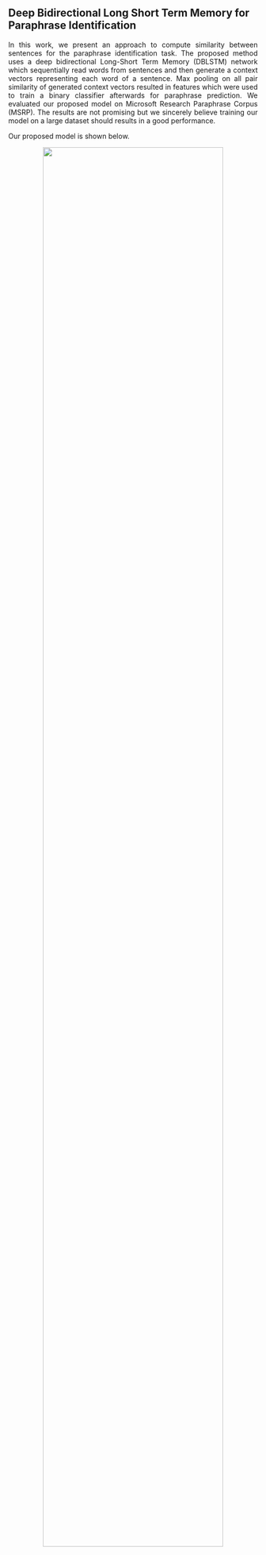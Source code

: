 ## Deep Bidirectional Long Short Term Memory for Paraphrase Identification

<p align="justify">
In this work, we present an approach to compute similarity between sentences for the paraphrase identification task. The proposed method 
uses a deep bidirectional Long-Short Term Memory (DBLSTM) network which sequentially read words from sentences and then generate a context 
vectors representing each word of a sentence. Max pooling on all pair similarity of generated context vectors resulted in features which 
were used to train a binary classifier afterwards for paraphrase prediction. We evaluated our proposed model on Microsoft Research 
Paraphrase Corpus (MSRP). The results are not promising but we sincerely believe training our model on a large dataset should results 
in a good performance.
<p align="justify">

<p align="justify">
Our proposed model is shown below.
<p align="justify">

<p align="center">
<img src="http://i.imgur.com/aOolTRg.png" width="85%">
<p align="center">
